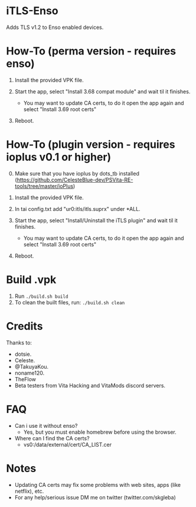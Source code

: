 # iTLS-Enso
Adds TLS v1.2 to Enso enabled devices.

# How-To (perma version - requires enso)

1) Install the provided VPK file.

2) Start the app, select "Install 3.68 compat module" and wait til it finishes.
   - You may want to update CA certs, to do it open the app again and select "Install 3.69 root certs"

3) Reboot.

# How-To (plugin version - requires ioplus v0.1 or higher)

0) Make sure that you have ioplus by dots_tb installed (https://github.com/CelesteBlue-dev/PSVita-RE-tools/tree/master/ioPlus)

1) Install the provided VPK file.

2) In tai config.txt add "ur0:itls/itls.suprx" under \*ALL.

3) Start the app, select "Install/Uninstall the iTLS plugin" and wait til it finishes.
   - You may want to update CA certs, to do it open the app again and select "Install 3.69 root certs"

4) Reboot.

# Build .vpk

1) Run `./build.sh build`
2) To clean the built files, run: `./build.sh clean`

# Credits

Thanks to:
- dotsie.
- Celeste.
- @TakuyaKou.
- noname120.
- TheFlow
- Beta testers from Vita Hacking and VitaMods discord servers.

# FAQ

- Can i use it without enso?
  - Yes, but you must enable homebrew before using the browser.
- Where can I find the CA certs?
  - vs0:/data/external/cert/CA_LIST.cer

# Notes

- Updating CA certs may fix some problems with web sites, apps (like netflix), etc.
- For any help/serious issue DM me on twitter (twitter.com/skgleba)
